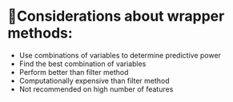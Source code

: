 # :cherries:Considerations about wrapper methods:
 - Use combinations of variables to determine predictive power
 - Find the best combination of variables
 - Perform better than filter method
 - Computationally expensive than filter method
 - Not recommended on high number of features
